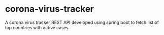 # corona-virus-tracker
A corona virus tracker REST API developed using spring boot to fetch list of top countries with active cases
